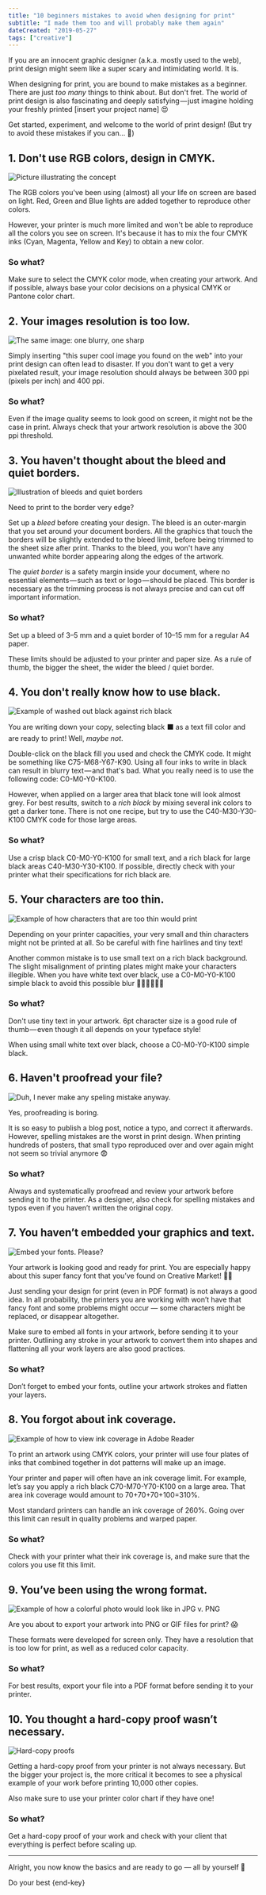 ```yaml
---
title: "10 beginners mistakes to avoid when designing for print"
subtitle: "I made them too and will probably make them again"
dateCreated: "2019-05-27"
tags: ["creative"]
---
```


If you are an innocent graphic designer (a.k.a. mostly used to the web), print design might seem like a super scary and intimidating world. It is.

When designing for print, you are bound to make mistakes as a beginner. There are just _too many_ things to think about. But don't fret. The world of print design is also fascinating and deeply satisfying — just imagine holding your freshly printed [insert your project name] 😍

Get started, experiment, and welcome to the world of print design! (But try to avoid these mistakes if you can… 🤞)

## 1. Don't use RGB colors, design in CMYK.

![Picture illustrating the concept](/images/20190527-design-for-print-1.webp)

The RGB colors you've been using (almost) all your life on screen are based on light. Red, Green and Blue lights are added together to reproduce other colors.

However, your printer is much more limited and won't be able to reproduce all the colors you see on screen. It's because it has to mix the four CMYK inks (Cyan, Magenta, Yellow and Key) to obtain a new color.

### So what?

Make sure to select the CMYK color mode, when creating your artwork. And if possible, always base your color decisions on a physical CMYK or Pantone color chart.

## 2. Your images resolution is too low.

![The same image: one blurry, one sharp](/images/20190527-design-for-print-2.webp)

Simply inserting "this super cool image you found on the web" into your print design can often lead to disaster. If you don't want to get a very pixelated result, your image resolution should always be between 300 ppi (pixels per inch) and 400 ppi.

### So what?

Even if the image quality seems to look good on screen, it might not be the case in print. Always check that your artwork resolution is above the 300 ppi threshold.

## 3. You haven't thought about the bleed and quiet borders.

![Illustration of bleeds and quiet borders](/images/20190527-design-for-print-3.webp)

Need to print to the border very edge?

Set up a _bleed_ before creating your design. The bleed is an outer-margin that you set around your document borders. All the graphics that touch the borders will be slightly extended to the bleed limit, before being trimmed to the sheet size after print. Thanks to the bleed, you won't have any unwanted white border appearing along the edges of the artwork.

The _quiet border_ is a safety margin inside your document, where no essential elements — such as text or logo — should be placed. This border is necessary as the trimming process is not always precise and can cut off important information.

### So what?

Set up a bleed of 3–5 mm and a quiet border of 10–15 mm for a regular A4 paper.

These limits should be adjusted to your printer and paper size. As a rule of thumb, the bigger the sheet, the wider the bleed / quiet border.

## 4. You don't really know how to use black.

![Example of washed out black against rich black](/images/20190527-design-for-print-4.webp)

You are writing down your copy, selecting black ⬛ as a text fill color and are ready to print! Well, _maybe not_.

Double-click on the black fill you used and check the CMYK code. It might be something like C75-M68-Y67-K90. Using all four inks to write in black can result in blurry text — and that's bad. What you really need is to use the following code: C0-M0-Y0-K100.

However, when applied on a larger area that black tone will look almost grey. For best results, switch to a _rich black_ by mixing several ink colors to get a darker tone. There is not one recipe, but try to use the C40-M30-Y30-K100 CMYK code for those large areas.

### So what?

Use a crisp black C0-M0-Y0-K100 for small text, and a rich black for large black areas C40-M30-Y30-K100. If possible, directly check with your printer what their specifications for rich black are.

## 5. Your characters are too thin.

![Example of how characters that are too thin would print](/images/20190527-design-for-print-5.webp)

Depending on your printer capacities, your very small and thin characters might not be printed at all. So be careful with fine hairlines and tiny text!

Another common mistake is to use small text on a rich black background. The slight misalignment of printing plates might make your characters illegible. When you have white text over black, use a C0-M0-Y0-K100 simple black to avoid this possible blur 🏃‍♂️🏃‍♂️🏃‍♂️

### So what?

Don't use tiny text in your artwork. 6pt character size is a good rule of thumb — even though it all depends on your typeface style!

When using small white text over black, choose a C0-M0-Y0-K100 simple black.

## 6. Haven't proofread your file?

![Duh, I never make any speling mistake anyway.](/images/20190527-design-for-print-6.webp)

Yes, proofreading is boring.

It is so easy to publish a blog post, notice a typo, and correct it afterwards. However, spelling mistakes are the worst in print design. When printing hundreds of posters, that small typo reproduced over and over again might not seem so trivial anymore 😨

### So what?

Always and systematically proofread and review your artwork before sending it to the printer. As a designer, also check for spelling mistakes and typos even if you haven’t written the original copy.

## 7. You haven’t embedded your graphics and text.

![Embed your fonts. Please?](/images/20190527-design-for-print-7.webp)

Your artwork is looking good and ready for print. You are especially happy about this super fancy font that you’ve found on Creative Market! 💁‍♀️

Just sending your design for print (even in PDF format) is not always a good idea. In all probability, the printers you are working with won’t have that fancy font and some problems might occur — some characters might be replaced, or disappear altogether.

Make sure to embed all fonts in your artwork, before sending it to your printer. Outlining any stroke in your artwork to convert them into shapes and flattening all your work layers are also good practices.

### So what?

Don’t forget to embed your fonts, outline your artwork strokes and flatten your layers.

## 8. You forgot about ink coverage.

![Example of how to view ink coverage in Adobe Reader](/images/20190527-design-for-print-8.webp)

To print an artwork using CMYK colors, your printer will use four plates of inks that combined together in dot patterns will make up an image.

Your printer and paper will often have an ink coverage limit. For example, let’s say you apply a rich black C70-M70-Y70-K100 on a large area. That area ink coverage would amount to 70+70+70+100=310%.

Most standard printers can handle an ink coverage of 260%. Going over this limit can result in quality problems and warped paper.

### So what?

Check with your printer what their ink coverage is, and make sure that the colors you use fit this limit.

## 9. You’ve been using the wrong format.

![Example of how a colorful photo would look like in JPG v. PNG](/images/20190527-design-for-print-9.webp)

Are you about to export your artwork into PNG or GIF files for print? 😱

These formats were developed for screen only. They have a resolution that is too low for print, as well as a reduced color capacity.

### So what?

For best results, export your file into a PDF format before sending it to your printer.

## 10. You thought a hard-copy proof wasn’t necessary.

![Hard-copy proofs](/images/20190527-design-for-print-10.webp)

Getting a hard-copy proof from your printer is not always necessary. But the bigger your project is, the more critical it becomes to see a physical example of your work before printing 10,000 other copies.

Also make sure to use your printer color chart if they have one!

### So what?

Get a hard-copy proof of your work and check with your client that everything is perfect before scaling up.

---

Alright, you now know the basics and are ready to go — all by yourself 🤧

Do your best {end-key}
